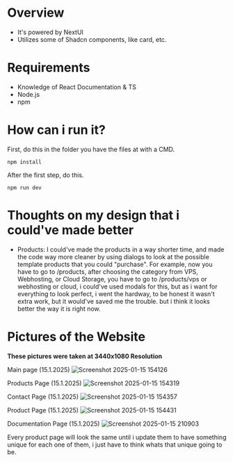 # Overview

- It's powered by NextUI
- Utilizes some of Shadcn components, like card, etc.

# Requirements

- Knowledge of React Documentation & TS
- Node.js
- npm

# How can i run it?

First, do this in the folder you have the files at with a CMD. 
```
npm install
```

After the first step, do this.
```
npm run dev
```

# Thoughts on my design that i could've made better


- Products: I could've made the products in a way shorter time, and made the code way more cleaner by using dialogs to look at the possible template products that you could "purchase". For example, now you have to go to /products, after choosing the category from VPS, Webhosting, or Cloud Storage, you have to go to /products/vps or webhosting or cloud, i could've used modals for this, but as i want for everything to look perfect, i went the hardway, to be honest it wasn't extra work, but it would've saved me the trouble. but i think it looks better the way it is right now.

# Pictures of the Website

**These pictures were taken at 3440x1080 Resolution**

Main page (15.1.2025)
![Screenshot 2025-01-15 154126](https://github.com/user-attachments/assets/e5bb6171-0f83-4f5a-a0e9-6caecf4e8cfe)

Products Page (15.1.2025)
![Screenshot 2025-01-15 154319](https://github.com/user-attachments/assets/d65e4a21-bc67-4421-95fc-fb036c284c52)

Contact Page (15.1.2025)
![Screenshot 2025-01-15 154357](https://github.com/user-attachments/assets/46335165-ff74-461d-baac-f615700435d6)

Product Page (15.1.2025)
![Screenshot 2025-01-15 154431](https://github.com/user-attachments/assets/2632130a-54f9-41e0-a75d-cc2b03865ac2)

Documentation Page (15.1.2025)
![Screenshot 2025-01-15 210903](https://github.com/user-attachments/assets/32ddf393-0b2b-4a9b-872e-0a3bdd246055)

Every product page will look the same until i update them to have something unique for each one of them, i just have to think whats that unique going to be.
